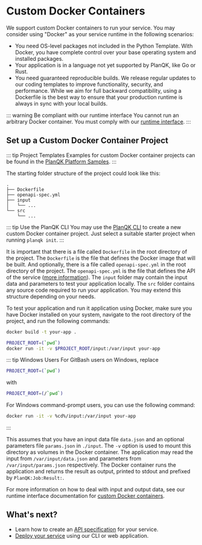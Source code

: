 # Custom Docker Containers

We support custom Docker containers to run your service.
You may consider using "Docker" as your service runtime in the following scenarios:

- You need OS-level packages not included in the Python Template. With Docker, you have complete control over your base operating system and installed packages.
- Your application is in a language not yet supported by PlanQK, like Go or Rust.
- You need guaranteed reproducible builds. We release regular updates to our coding templates to improve functionality, security, and performance. While we aim for full backward compatibility, using a Dockerfile is the best way to ensure that your production runtime is always in sync with your local builds.

::: warning Be compliant with our runtime interface
You cannot run an arbitrary Docker container. You must comply with our [runtime interface](managed-services-runtime-interface.md#custom-docker-container).
:::

## Set up a Custom Docker Container Project

::: tip Project Templates
Examples for custom Docker container projects can be found in the [PlanQK Platform Samples](https://github.com/PlanQK/planqk-platform-samples/tree/master/coding-templates/docker).
:::

The starting folder structure of the project could look like this:

```
.
├── Dockerfile
├── openapi-spec.yml
├── input
│   └── ...
└── src
    └── ...
```

::: tip Use the PlanQK CLI
You may use the [PlanQK CLI](https://docs.platform.planqk.de/docs/getting-started/quickstart.html#installation) to create a new custom Docker container project.
Just select a suitable starter project when running `planqk init`.
:::

It is important that there is a file called `Dockerfile` in the root directory of the project.
The `Dockerfile` is the file that defines the Docker image that will be built.
And optionally, there is a file called `openapi-spec.yml` in the root directory of the project.
The `openapi-spec.yml` is the file that defines the API of the service ([more information](managed-services-api-spec.md)).
The `input` folder may contain the input data and parameters to test your application locally.
The `src` folder contains any source code required to run your application.
You may extend this structure depending on your needs.

To test your application and run it application using Docker, make sure you have Docker installed on your system, navigate to the root directory of the project, and run the following commands:

```bash
docker build -t your-app .

PROJECT_ROOT=(`pwd`)
docker run -it -v $PROJECT_ROOT/input:/var/input your-app
```

::: tip Windows Users
For GitBash users on Windows, replace

```bash
PROJECT_ROOT=(`pwd`)
```

with

```bash
PROJECT_ROOT=(/`pwd`)
```

For Windows command-prompt users, you can use the following command:

```bash
docker run -it -v %cd%/input:/var/input your-app
```

:::

This assumes that you have an input data file `data.json` and an optional parameters file `params.json` in `./input`.
The `-v` option is used to mount this directory as volumes in the Docker container.
The application may read the input from `/var/input/data.json` and parameters from `/var/input/params.json` respectively.
The Docker container runs the application and returns the result as output, printed to stdout and prefixed by `PlanQK:Job:Result:`.

For more information on how to deal with input and output data, see our runtime interface documentation for [custom Docker containers](managed-services-runtime-interface.md#custom-docker-container).

## What's next?

- Learn how to create an [API specification](managed-services-api-spec.md) for your service.
- [Deploy your service](managed-services.md#create-a-managed-service) using our CLI or web application.
